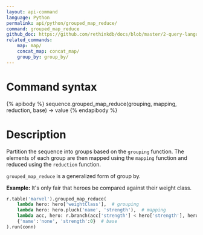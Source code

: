 ```yaml
---
layout: api-command 
language: Python
permalink: api/python/grouped_map_reduce/
command: grouped_map_reduce
github_doc: https://github.com/rethinkdb/docs/blob/master/2-query-language/api/python/aggregation/grouped_map_reduce.md
related_commands:
    map: map/
    concat_map: concat_map/
    group_by: group_by/
---
```


# Command syntax #

{% apibody %}
sequence.grouped_map_reduce(grouping, mapping, reduction, base) &rarr; value
{% endapibody %}

# Description #

Partition the sequence into groups based on the `grouping` function. The elements of each
group are then mapped using the `mapping` function and reduced using the `reduction`
function.

`grouped_map_reduce` is a generalized form of group by.

__Example:__ It's only fair that heroes be compared against their weight class.

```py
r.table('marvel').grouped_map_reduce(
    lambda hero: hero['weightClass'],  # grouping
    lambda hero: hero.pluck('name', 'strength'),  # mapping
    lambda acc, hero: r.branch(acc['strength'] < hero['strength'], hero, acc),
    {'name':'none', 'strength':0}  # base
).run(conn)
```


